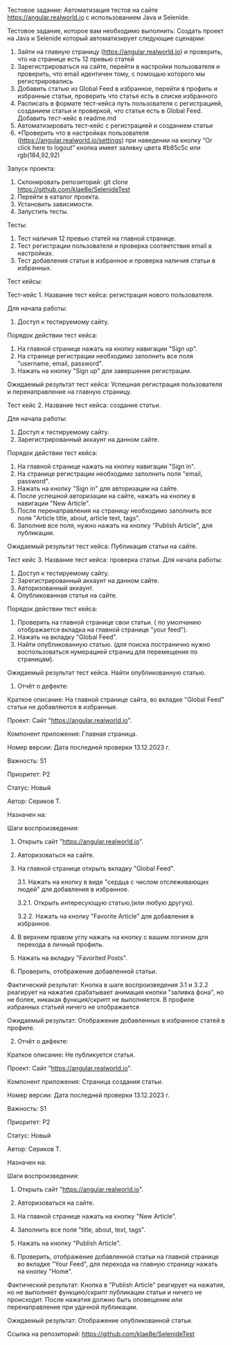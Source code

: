 Тестовое задание: Автоматизация тестов на сайте https://angular.realworld.io с использованием Java и Selenide.

Тестовое задание, которое вам необходимо выполнить: 
Создать проект на Java и Selenide который автоматизирует следующие сценарии: 
1.	Зайти на главную страницу (https://angular.realworld.io) и проверить, что на странице есть 12 превью статей
2.	Зарегистрироваться на сайте, перейти в настройки пользователя и проверить, что email идентичен тому, с помощью которого мы регистрировались
3.	Добавить статью из Global Feed в избранное, перейти в профиль и избранные статьи, проверить что статья есть в списке избранного
4.	Расписать в формате тест-кейса путь пользователя с регистрацией, созданием статьи и проверкой, что статья есть в Global Feed. Добавить тест-кейс в readme.md
5.	Автоматизировать тест-кейс с регистрацией и созданием статьи
6.	*Проверить что в настройках пользователя (https://angular.realworld.io/settings) при наведении на кнопку “Or click here to logout” кнопка имеет заливку цвета #b85c5c или rgb(184,92,92)

Запуск проекта:
1. Склонировать репозиторий: git clone https://github.com/klae8e/SelenideTest
2. Перейти в каталог проекта.
3. Установить зависимости.
4. Запустить тесты.

Тесты:
1. Тест наличия 12 превью статей на главной странице.
2. Тест регистрации пользователя и проверка соответствия email в настройках.
3. Тест добавления статьи в избранное и проверка наличия статьи в избранных.

Тест кейсы:

Тест-кейс 1.
Название тест кейса: регистрация нового пользователя.

Для начала работы: 
1. Доступ к тестируемому сайту.

Порядок действии тест кейса:
1.	На главной странице нажать на кнопку навигации "Sign up".
2.	На странице регистрации необходимо заполнить все поля "username, email, password".
3.	Нажать на кнопку "Sign up" для завершения регистрации.
	
Ожидаемый результат тест кейса:
	Успешная регистрация пользователя и перенаправление на главную страницу.	

Тест кейс 2.
Название тест кейса: создание статьи.

Для начала работы: 
1.	Доступ к тестируемому сайту.
2.	Зарегистрированный аккаунт на данном сайте.
	
Порядок действии тест кейса:
1.	На главной странице нажать на кнопку навигации "Sign in".
2.	На странице регистрации необходимо заполнить поля "email, password".
3.	Нажать на кнопку "Sign in" для авторизации на сайте.
4.	После успешной авторизации на сайте, нажать на кнопку в навигации "New Article".
5.	После перенаправления на страницу необходимо заполнить все поля "Article title, about, article text, tags".
6.	Заполнив все поля, нужно нажать на кнопку "Publish Article", для публикации.
	
Ожидаемый результат тест кейса:
	Публикация статьи на сайте.

Тест кейс 3.
Название тест кейса: проверка статьи.
	Для начала работы: 
1.	Доступ к тестируемому сайту.
2.	Зарегистрированный аккаунт на данном сайте.
3.	Авторизованный аккаунт.
4.	Опубликованная статья на сайте.

Порядок действии тест кейса:
1.	Проверить на главной странице свои статьи. ( по умолчанию отображается вкладка на главной странице "your feed").
2.	Нажать на вкладку "Global Feed".
3.	Найти опубликованную статью. (для поиска постранично нужно воспользоваться нумерацией страниц для перемещения по страницам).

Ожидаемый результат тест кейса.
	Найти опубликованную статью.


1. Отчёт о дефекте:

Краткое описание: На главной странице сайта, во вкладке "Global Feed" статьи не добавляются в избранные.

Проект: Сайт "https://angular.realworld.io".

Компонент приложения: Главная страница.

Номер версии: Дата последней проверки 13.12.2023 г.

Важность: S1

Приоритет: P2

Статус: Новый

Автор: Сериков Т.

Назначен на:

Шаги воспроизведения:

1. Открыть сайт "https://angular.realworld.io".

2. Авторизоваться на сайте.

3. На главной странице открыть вкладку "Global Feed".
	
	3.1. Нажать на кнопку в виде "сердца с числом отслеживающих людей" для добавления в избранное.
	
	3.2.1. Открыть интересующую статью,(или любую другую).
 
	3.2.2. Нажать на кнопку "Favorite Article" для добавления в избранное.

4. В верхнем правом углу нажать на кнопку с вашим логином для перехода в личный профиль.

5. Нажать на вкладку "Favorited Posts".

6. Проверить, отображение добавленной статьи.

Фактический результат: Кнопка в шаге воспроизведения 3.1 и 3.2.2 реагирует на нажатия срабатывает анимация кнопки "заливка фона", но не более, никакая функция/скрипт не выполняется. В профиле избранных статьей ничего не отображается

Ожидаемый результат: Отображение добавленных в избранное статей в профиле.



2. Отчёт о дефекте:

Краткое описание: Не публикуется статья.

Проект: Сайт "https://angular.realworld.io".

Компонент приложения: Страница создания статьи.

Номер версии: Дата последней проверки 13.12.2023 г.

Важность: S1

Приоритет: P2

Статус: Новый

Автор: Сериков Т.

Назначен на:

Шаги воспроизведения:

1. Открыть сайт "https://angular.realworld.io".

2. Авторизоваться на сайте.

3. На главной странице нажать на кнопку "New Article".

4. Заполнить все поля "title, about, text, tags".

5. Нажать на кнопку "Publish Article".

6. Проверить, отображение добавленной статьи на главной странице во вкладке "Your Feed", для перехода на главную страницу нажать на кнопку "Home".

Фактический результат: Кнопка в "Publish Article" реагирует на нажатия, но не выполняет функцию/скрипт публикации статьи и ничего не происходит. После нажатия должно быть оповещение или перенаправление при удачной публикации.

Ожидаемый результат: Отображение опубликованной статьи.

Ссылка на репозиторий: https://github.com/klae8e/SelenideTest

